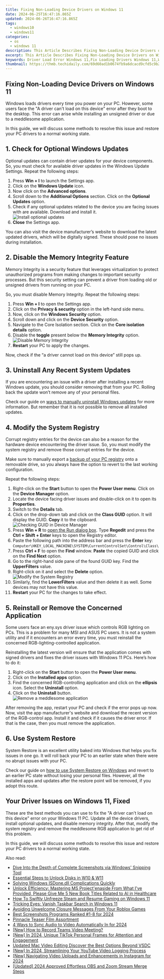 ```yaml
---
title: Fixing Non-Loading Device Drivers on Windows 11
date: 2024-06-25T16:47:16.865Z
updated: 2024-06-26T16:47:16.865Z
tags:
  - windows10
  - windows11
categories:
  - os
  - windows 11
description: This Article Describes Fixing Non-Loading Device Drivers on Windows 11
excerpt: This Article Describes Fixing Non-Loading Device Drivers on Windows 11
keywords: Driver Load Error Windows 11,Fix Loading Drivers Windows 11,Windows 11 Driver Installation Help,Troubleshoot Device Driver Issue Win11,Resolve Non-Loading Drivers in Win11,Windows 11 Update Fails Driver,Reinstall Failed Windows 11 Drivers
thumbnail: https://thmb.techidaily.com/69d60ad1b0674fb9a6dcacd9cfd5c9b2973dbd0d026e48a10d4a2c1cd89022d5.jpg
---
```


## Fixing Non-Loading Device Drivers on Windows 11

 Windows loads drivers every time you power on your PC. However, some users face the "A driver can't load on this device" error after they boot to the desktop. This error can arise while installing an unsigned driver or due to a meddlesome application.

 In this guide, we will discuss some methods to resolve this issue and restore your PC drivers to a normal working state.

## 1\. Check for Optional Windows Updates

 Optional updates can contain driver updates for your device components. So, you must check for available driver updates in the Windows Update Settings. Repeat the following steps:

1. Press **Win + I** to launch the Settings app.
2. Click on the **Windows Update** icon.
3. Now click on the **Advanced options**.
4. Scroll down to the **Additional Options** section. Click on the **Optional Updates** option.
5. Check if any optional updates related to the device you are facing issues with are available. Download and install it.  
![Install optional updates](https://static1.makeuseofimages.com/wordpress/wp-content/uploads/2023/10/install-optional-updates.jpg)
6. **Close** the Settings app.

 You can also visit the device manufacturer’s website to download the latest updated drivers, which will be digitally signed. These should pose no issues during installation.

## 2\. Disable the Memory Integrity Feature

 Memory Integrity is a security feature that leverages virtualization to protect unauthorized programs from making changes to important security processes. But this security setting can prevent a driver from loading old or unsigned drivers from running on your PC.

 So, you must disable Memory Integrity. Repeat the following steps:

1. Press **Win + I** to open the Settings app.
2. Click on the **Privacy & security** option in the left-hand side menu.
3. Now, click on the **Windows Security** option.
4. Scroll down and click on the **Device Security** option.
5. Navigate to the Core Isolation section. Click on the **Core isolation details** option.
6. Disable the **toggle** present below the **Memory Integrity** option.  
![Disable Memory Integrity](https://static1.makeuseofimages.com/wordpress/wp-content/uploads/2023/10/disable-memory-integrity.jpg)
7. **Restart** your PC to apply the changes.

 Now, check if the “a driver cannot load on this device” still pops up.

## 3\. Uninstall Any Recent System Updates

 If you are encountering an issue with a driver after installing a recent Windows update, you should consider removing that from your PC. Rolling back the update won’t remove any of your personal files.

 Check our guide on [ways to manually uninstall Windows updates](https://www.makeuseof.com/manually-uninstall-windows-10-updates/) for more information. But remember that it is not possible to remove all installed updates.

## 4\. Modify the System Registry

 Corrupt registry entries for the device can also be a reason for the hardware device encountering the driver issue. So, you must modify the system registry and remove those corrupt entries for the device.

 Make sure to manually export a [backup of your PC registry](https://www.makeuseof.com/tag/backup-restore-windows-registry/) onto a removable drive, so you always have the option to revert to the last working configuration.

 Repeat the following steps:

1. Right-click on the **Start** button to open the **Power User menu**. Click on the **Device Manager** option.
2. Locate the device facing driver issues and double-click on it to open its **Properties**.
3. Switch to the **Details** tab.
4. Click on the drop-down tab and click on the **Class GUID** option. It will display the GUID. **Copy** it to the clipboard.  
![Checking GUID in Device Manager](https://static1.makeuseofimages.com/wordpress/wp-content/uploads/2023/10/checking-guid-in-device-manager.jpg)
5. Press **Win + R** to [open the Run dialog box](https://www.makeuseof.com/windows-open-run-command-dialog-box/). Type **Regedit** and press the **Ctrl + Shift + Enter** keys to open the Registry editor.
6. Paste the following path into the address bar and press the **Enter** key:  
`Computer\HKEY_LOCAL_MACHINE\SYSTEM\CurrentControlSet\Control\Class\`
7. Press **Ctrl + F** to open the **Find** window. **Paste** the copied GUID and click on the **Find Next** option.
8. Go to the right-hand side pane of the found GUID key. Find the **UpperFilters** value.
9. Right-click on it and select the **Delete** option.  
![Modify the System Registry](https://static1.makeuseofimages.com/wordpress/wp-content/uploads/2023/10/modify-the-system-registry.jpg)
10. Similarly, find the **LowerFilters** value and then delete it as well. Some devices may not have this value.
11. **Restart** your PC for the changes to take effect.

## 5\. Reinstall or Remove the Concerned Application

 Some users face an eny.sys driver issue which controls RGB lighting on PCs. This is a problem for many MSI and ASUS PC users. It is not a system utility and if it encounters an error every time, you must reinstall the concerned RGB-lighting-controlled application.

 Reinstalling the latest version will ensure that the application comes with signed drivers and fixes the driver issues with Windows 11 PCs. Here’s how to do it:

1. Right-click on the **Start** button to open the **Power User menu**.
2. Click on the **Installed apps** option.
3. Find the concerned RGB-controlling application and click on the **ellipsis** icon. Select the **Uninstall** option.
4. Click on the **Uninstall** button.  
![Remove a meddlesome application](https://static1.makeuseofimages.com/wordpress/wp-content/uploads/2023/10/remove-a-meddlesome-application.jpg)

 After removing the app, restart your PC and check if the error pops up now. Now, visit the app manufacturer's website and download the recent version of the RGB-control app. Install it and check if it causes the driver error. If that is the case, then you must remove the application.

## 6\. Use System Restore

 System Restore is an excellent utility baked into Windows that helps you fix issues in one go. It will roll back your PC to an earlier state when there were no abrupt issues with your PC.

 Check our guide on [how to use System Restore on Windows](https://www.makeuseof.com/use-system-restore-windows/) and revert to an earlier PC state without losing your personal files. However, all the installed apps and updates after the restore point will be removed, if you adopt this route.

## Your Driver Issues on Windows 11, Fixed

 These are the best methods you can use to fix the "A driver can't load on this device" error on your Windows 11 PC. Update all the device drivers, install optional updates, and disable memory integrity. After that, modify the system registry and remove the meddlesome RGB application to get rid of this problem.

 In this guide, we will discuss some methods to resolve this issue and restore your PC drivers to a normal working state.

<span class="atpl-alsoreadstyle">Also read:</span>
<div><ul>
<li><a href="https://win11-tips.techidaily.com/dive-into-the-depth-of-complete-screenshots-via-windows-snipping-tool/"><u>Dive Into the Depth of Complete Screenshots via Windows' Snipping Tool</u></a></li>
<li><a href="https://win11-tips.techidaily.com/essential-steps-to-unlock-disks-in-w10-and-w11/"><u>Essential Steps to Unlock Disks in W10 & W11</u></a></li>
<li><a href="https://win11-tips.techidaily.com/solving-windows-isdonedll-complications-quickly/"><u>Solving Windows ISDone.dll Complications Quickly</u></a></li>
<li><a href="https://win11-tips.techidaily.com/unlock-efficiency-mastering-ms-projectenaside-from-what-ive-provided-please-give-me-5-new-book-titles-related-to-ai-in-healthcare/"><u>Unlock Efficiency: Mastering MS Project'enaside From What I've Provided, Please Give Me 5 New Book Titles Related to AI in Healthcare</u></a></li>
<li><a href="https://win11-tips.techidaily.com/how-to-swiftly-unfreeze-steam-and-resume-gaming-on-windows-11/"><u>How To Swiftly Unfreeze Steam and Resume Gaming on Windows 11</u></a></li>
<li><a href="https://win11-tips.techidaily.com/tricking-eyes-vanish-taskbar-search-in-windows-11/"><u>Tricking Eyes: Vanish Taskbar Search in Windows 11</u></a></li>
<li><a href="https://win11-tips.techidaily.com/avoiding-unwelcome-closure-messages-from-your-roblox-games/"><u>Avoiding Unwelcome Closure Messages From Your Roblox Games</u></a></li>
<li><a href="https://screen-video-capture.techidaily.com/best-screenshots-programs-ranked-1-8-for-2024/"><u>Best Screenshots Programs Ranked #1-8 for 2024</u></a></li>
<li><a href="https://extra-information.techidaily.com/pinnacle-teaser-film-assortment/"><u>Pinnacle Teaser Film Assortment</u></a></li>
<li><a href="https://voice-adjusting.techidaily.com/4-ways-to-sync-audio-to-video-automatically-in-for-2024/"><u>4 Ways to Sync Audio to Video Automatically In for 2024</u></a></li>
<li><a href="https://screen-video-capture.techidaily.com/new-how-to-record-teams-video-meeting/"><u>[New] How to Record Teams Video Meeting?</u></a></li>
<li><a href="https://tiktok-videos.techidaily.com/new-in-2024-unique-tiktok-personal-frames-for-attention-and-engagement/"><u>[New] In 2024, Unique TikTok Personal Frames for Attention and Engagement</u></a></li>
<li><a href="https://smart-video-creator.techidaily.com/updated-mac-video-editing-discover-the-best-options-beyond-vsdc/"><u>Updated Mac Video Editing Discover the Best Options Beyond VSDC</u></a></li>
<li><a href="https://screen-recording.techidaily.com/new-in-2024-streamlining-your-youtube-video-logging-process/"><u>[New] In 2024, Streamlining Your YouTube Video Logging Process</u></a></li>
<li><a href="https://facebook-clips.techidaily.com/new-navigating-video-uploads-and-enhancements-in-instagram-for-2024/"><u>[New] Navigating Video Uploads and Enhancements in Instagram for 2024</u></a></li>
<li><a href="https://screen-activity-recording.techidaily.com/updated-2024-approved-effortless-obs-and-zoom-stream-merge-steps/"><u>[Updated] 2024 Approved  Effortless OBS and Zoom Stream Merge Steps</u></a></li>
</ul></div>

<ins class="adsbygoogle"
      style="display:block"
      data-ad-client="ca-pub-7571918770474297"
      data-ad-slot="8358498916"
      data-ad-format="auto"
      data-full-width-responsive="true"></ins>